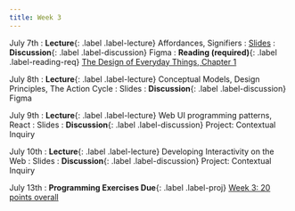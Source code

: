 ```yaml
---
title: Week 3
---
```


<!-- prettier-ignore-start -->

July 7th
: **Lecture**{: .label .label-lecture} Affordances, Signifiers
  : [Slides](https://bcourses.berkeley.edu/courses/1545463/files/folder/lectures?preview=91981360)
: **Discussion**{: .label .label-discussion} Figma
: **Reading (required)**{: .label .label-reading-req} [The Design of Everyday Things, Chapter 1](https://dl.icdst.org/pdfs/files4/4bb8d08a9b309df7d86e62ec4056ceef.pdf)

July 8th
: **Lecture**{: .label .label-lecture} Conceptual Models, Design Principles, The Action Cycle
  : Slides
: **Discussion**{: .label .label-discussion} Figma

July 9th
: **Lecture**{: .label .label-lecture} Web UI programming patterns, React
  : Slides
: **Discussion**{: .label .label-discussion} Project: Contextual Inquiry

July 10th
: **Lecture**{: .label .label-lecture} Developing Interactivity on the Web
  : Slides
: **Discussion**{: .label .label-discussion} Project: Contextual Inquiry

July 13th
: **Programming Exercises Due**{: .label .label-proj} [Week 3: 20 points overall](https://bcourses.berkeley.edu/courses/1545463/assignments/8924658)

<!-- prettier-ignore-end -->
